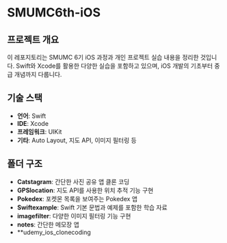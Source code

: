 # SMUMC6th-iOS

## 프로젝트 개요
이 레포지토리는 SMUMC 6기 iOS 과정과 개인 프로젝트 실습 내용을 정리한 것입니다. Swift와 Xcode를 활용한 다양한 실습을 포함하고 있으며, iOS 개발의 기초부터 중급 개념까지 다룹니다.

## 기술 스택
- **언어**: Swift
- **IDE**: Xcode
- **프레임워크**: UIKit
- **기타**: Auto Layout, 지도 API, 이미지 필터링 등

## 폴더 구조
- **Catstagram**: 간단한 사진 공유 앱 클론 코딩
- **GPSlocation**: 지도 API를 사용한 위치 추적 기능 구현
- **Pokedex**: 포켓몬 목록을 보여주는 Pokedex 앱
- **Swiftexample**: Swift 기본 문법과 예제를 포함한 학습 자료
- **imagefilter**: 다양한 이미지 필터링 기능 구현
- **notes**: 간단한 메모장 앱
- **udemy_ios_clonecoding
